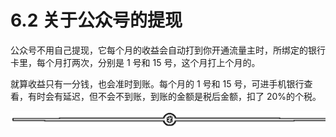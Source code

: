 # 6.2 关于公众号的提现

公众号不用自己提现，它每个月的收益会自动打到你开通流量主时，所绑定的银行卡里，每个月打两次，分别是 1 号和 15 号，这个月打上个月的。

就算收益只有一分钱，也会准时到账。每个月的 1 号和 15 号，可进手机银行查看，有时会有延迟，但不会不到账，到账的金额是税后金额，扣了 20%的个税。

![](img/8b0e87a2ce7d8ff1721b0a38153bb153.png)